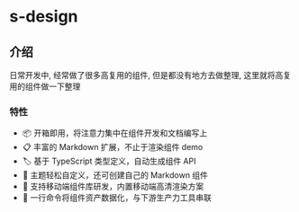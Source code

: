 # s-design

## 介绍

日常开发中, 经常做了很多高复用的组件, 但是都没有地方去做整理, 这里就将高复用的组件做一下整理

### 特性
+ 📦 开箱即用，将注意力集中在组件开发和文档编写上
+ 📋 丰富的 Markdown 扩展，不止于渲染组件 demo
+ 🏷 基于 TypeScript 类型定义，自动生成组件 API
+ 🎨 主题轻松自定义，还可创建自己的 Markdown 组件
+ 📱 支持移动端组件库研发，内置移动端高清渲染方案
+ 📡 一行命令将组件资产数据化，与下游生产力工具串联
